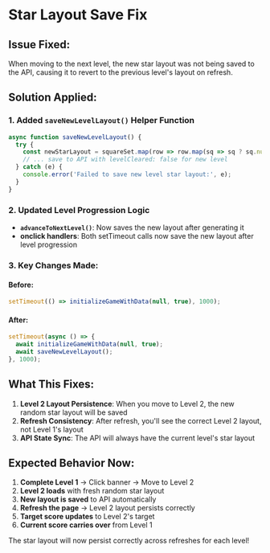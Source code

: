 # Star Layout Save Fix

## Issue Fixed:
When moving to the next level, the new star layout was not being saved to the API, causing it to revert to the previous level's layout on refresh.

## Solution Applied:

### 1. **Added `saveNewLevelLayout()` Helper Function**
```javascript
async function saveNewLevelLayout() {
  try {
    const newStarLayout = squareSet.map(row => row.map(sq => sq ? sq.num : null));
    // ... save to API with levelCleared: false for new level
  } catch (e) {
    console.error('Failed to save new level star layout:', e);
  }
}
```

### 2. **Updated Level Progression Logic**
- **`advanceToNextLevel()`**: Now saves the new layout after generating it
- **onclick handlers**: Both setTimeout calls now save the new layout after level progression

### 3. **Key Changes Made:**

#### Before:
```javascript
setTimeout(() => initializeGameWithData(null, true), 1000);
```

#### After:
```javascript
setTimeout(async () => {
  await initializeGameWithData(null, true);
  await saveNewLevelLayout();
}, 1000);
```

## What This Fixes:

1. **Level 2 Layout Persistence**: When you move to Level 2, the new random star layout will be saved
2. **Refresh Consistency**: After refresh, you'll see the correct Level 2 layout, not Level 1's layout
3. **API State Sync**: The API will always have the current level's star layout

## Expected Behavior Now:

1. **Complete Level 1** → Click banner → Move to Level 2
2. **Level 2 loads** with fresh random star layout
3. **New layout is saved** to API automatically
4. **Refresh the page** → Level 2 layout persists correctly
5. **Target score updates** to Level 2's target
6. **Current score carries over** from Level 1

The star layout will now persist correctly across refreshes for each level! 